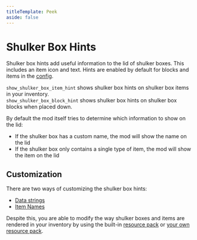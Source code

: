 ```yaml
---
titleTemplate: Peek
aside: false
---
```


# Shulker Box Hints

Shulker box hints add useful information to the lid of shulker boxes.
This includes an item icon and text.
Hints are enabled by default for blocks and items in the [config](configuration).

`show_shulker_box_item_hint` shows shulker box hints on shulker box items in your inventory.
<br/>
`show_shulker_box_block_hint` shows shulker box hints on shulker box blocks when placed down.



By default the mod itself tries to determine which information to show on the lid:

- If the shulker box has a custom name, the mod will show the name on the lid
- If the shulker box only contains a single type of item, the mod will show the item on the lid

## Customization

There are two ways of customizing the shulker box hints:

- [Data strings](data_strings)
- [Item Names](item_names)

Despite this, you are able to modify the way shulker boxes and items are rendered in your inventory by using the built-in [resource pack](resource_packs#flat-shulker-icons) or [your own resource pack](resource_packs#custom-resource-packs).
